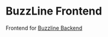 # BuzzLine Frontend

Frontend for [Buzzline Backend](https://github.com/jozef-hudec-27/buzzline-backend)
